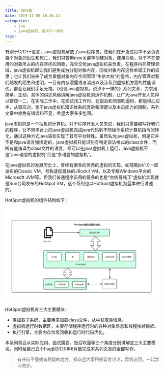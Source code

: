 ```yaml
---
title: 00开篇
date: 2019-11-09 16:36:13
categories:
    - jvm
    - java虚拟机，说点不一样的
tags:
---
```


有别于C/C++语言，java虚拟机解放了java程序员，使我们在开发过程中不必负责每个对象的出生和死亡，我们只管用new关键字创建对象，使用对象，对于不在使用的对象所占的内存空间的回收，完全交给java虚拟机来负责。在程序内存管理领域，java虚拟机即让我们避免成为分配对象内存，回收对象内存这样单调工作的奴隶；也让我们丧失了成为掌握对象内存空间管理“生杀大权”的皇帝，内存管理对我们越发的陌生和透明，一旦有内存泄露或者溢出以及涉及到虚拟机方面的性能调优，都会让我们手足无措。《也谈java虚拟机，说点不一样的》系列文章，力求用简单，生动，具体的讲述风格讲解java虚拟机的运作机制，让广大java开发人员得以管窥一二，在实际工作中、在面试找工作时、在饭后和同事吹逼时，都能得心应手，从容应对。鉴于java虚拟机知识体系的庞杂和深邃以及本员能力的限制，系列文章中难免有错误和不足，希望大家多多包涵。

java虚拟机是一个抽象的计算机。对于程序开发人员来说，我们只需要编写好我们的程序，让不同平台上的java虚拟机完成java代码到不同操作系统计算机指令的转化，通过这种方式java语言实现了其夸平台特性。虽然名为java虚拟机，但是它并不是和java语言强绑定的，java虚拟机只能识别有特定语法格式的class文件，而所有能编译为class文件的语言，都可以在java虚拟机上运行，java虚拟机不是“java语言的虚拟机”而是“多语言的虚拟机”。

在java虚拟机的发展历史上，曾经有很多的优秀的虚拟机实现。如随着jdk1.0一起发布的Classic VM，号称速度最快的JRockit VM，以及专精Windows平台的Microsoft JVM等。但我们普通程序员用的最多的也是“血统最纯正”虚拟机实现就是Sun公司发布的HotSpot VM，这个系列也以HotSpot虚拟机为蓝本进行讲述的。


HotSpot虚拟机的组件结构如下：

![HotSpot虚拟机组件结构](https://github.com/aworker/aworker.github.io/raw/hexo/source/_posts/java/jvm/post0/HotSpot-architecture.jpg) 

HotSpot虚拟机有三大主要模块：

+ 类加载子系统，主要用来加载class文件，从中获取类信息。
+ 虚拟机运行时数据区，主要存储程序运行时的各种对象信息和线程栈帧数据。
+ 执行引擎，主要内存垃圾回收和运行时代码优化。

本系列将会从实际应用、面试需要、饭后吹逼等三个角度分别讲解这三大主要模块。同时给自己立个flag到2020年6月能完成本系列文章的全部写作。

> 有任何不懂或者质疑的地方，都欢迎大家积极留言讨论，留言必回，一起学习进步。



<!-- 
参考文献 https://www.oracle.com/webfolder/technetwork/tutorials/obe/java/gc01/index.html
-->